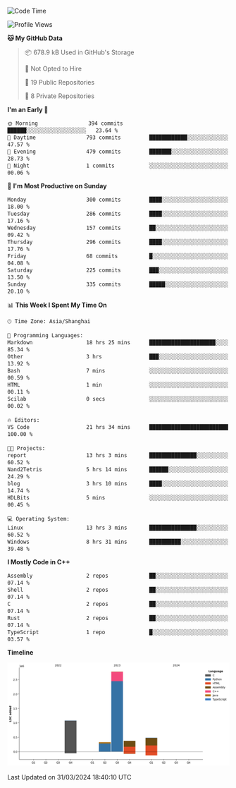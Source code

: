 <!--
**Salvely/Salvely** is a ✨ _special_ ✨ repository because its `README.md` (this file) appears on your GitHub profile.

Here are some ideas to get you started:

- 🔭 I’m currently working on ...
- 🌱 I’m currently learning ...
- 👯 I’m looking to collaborate on ...
- 🤔 I’m looking for help with ...
- 💬 Ask me about ...
- 📫 How to reach me: ...
- 😄 Pronouns: ...
- ⚡ Fun fact: ...
-->

<!--START_SECTION:waka-->
![Code Time](http://img.shields.io/badge/Code%20Time-606%20hrs%2018%20mins-blue)

![Profile Views](http://img.shields.io/badge/Profile%20Views-6-blue)

**🐱 My GitHub Data** 

> 📦 678.9 kB Used in GitHub's Storage 
 > 
> 🚫 Not Opted to Hire
 > 
> 📜 19 Public Repositories 
 > 
> 🔑 8 Private Repositories 
 > 
**I'm an Early 🐤** 

```text
🌞 Morning                394 commits         ██████░░░░░░░░░░░░░░░░░░░   23.64 % 
🌆 Daytime                793 commits         ████████████░░░░░░░░░░░░░   47.57 % 
🌃 Evening                479 commits         ███████░░░░░░░░░░░░░░░░░░   28.73 % 
🌙 Night                  1 commits           ░░░░░░░░░░░░░░░░░░░░░░░░░   00.06 % 
```
📅 **I'm Most Productive on Sunday** 

```text
Monday                   300 commits         ████░░░░░░░░░░░░░░░░░░░░░   18.00 % 
Tuesday                  286 commits         ████░░░░░░░░░░░░░░░░░░░░░   17.16 % 
Wednesday                157 commits         ██░░░░░░░░░░░░░░░░░░░░░░░   09.42 % 
Thursday                 296 commits         ████░░░░░░░░░░░░░░░░░░░░░   17.76 % 
Friday                   68 commits          █░░░░░░░░░░░░░░░░░░░░░░░░   04.08 % 
Saturday                 225 commits         ███░░░░░░░░░░░░░░░░░░░░░░   13.50 % 
Sunday                   335 commits         █████░░░░░░░░░░░░░░░░░░░░   20.10 % 
```


📊 **This Week I Spent My Time On** 

```text
🕑︎ Time Zone: Asia/Shanghai

💬 Programming Languages: 
Markdown                 18 hrs 25 mins      █████████████████████░░░░   85.34 % 
Other                    3 hrs               ███░░░░░░░░░░░░░░░░░░░░░░   13.92 % 
Bash                     7 mins              ░░░░░░░░░░░░░░░░░░░░░░░░░   00.59 % 
HTML                     1 min               ░░░░░░░░░░░░░░░░░░░░░░░░░   00.11 % 
Scilab                   0 secs              ░░░░░░░░░░░░░░░░░░░░░░░░░   00.02 % 

🔥 Editors: 
VS Code                  21 hrs 34 mins      █████████████████████████   100.00 % 

🐱‍💻 Projects: 
report                   13 hrs 3 mins       ███████████████░░░░░░░░░░   60.52 % 
Nand2Tetris              5 hrs 14 mins       ██████░░░░░░░░░░░░░░░░░░░   24.29 % 
blog                     3 hrs 10 mins       ████░░░░░░░░░░░░░░░░░░░░░   14.74 % 
HDLBits                  5 mins              ░░░░░░░░░░░░░░░░░░░░░░░░░   00.45 % 

💻 Operating System: 
Linux                    13 hrs 3 mins       ███████████████░░░░░░░░░░   60.52 % 
Windows                  8 hrs 31 mins       ██████████░░░░░░░░░░░░░░░   39.48 % 
```

**I Mostly Code in C++** 

```text
Assembly                 2 repos             ██░░░░░░░░░░░░░░░░░░░░░░░   07.14 % 
Shell                    2 repos             ██░░░░░░░░░░░░░░░░░░░░░░░   07.14 % 
C                        2 repos             ██░░░░░░░░░░░░░░░░░░░░░░░   07.14 % 
Rust                     2 repos             ██░░░░░░░░░░░░░░░░░░░░░░░   07.14 % 
TypeScript               1 repo              █░░░░░░░░░░░░░░░░░░░░░░░░   03.57 % 
```



**Timeline**

![Lines of Code chart](https://raw.githubusercontent.com/Salvely/Salvely/main/assets/bar_graph.png)


 Last Updated on 31/03/2024 18:40:10 UTC
<!--END_SECTION:waka-->
<!-- ### [![Typing SVG](https://readme-typing-svg.demolab.com?font=JetBrains+Mono&size=22&pause=1000&width=435&height=70&lines=Hi!+I'm+Wen+Gao.+Nice+to+see+you!)](https://git.io/typing-svg)

[![Salvely's GitHub stats](https://github-readme-stats.vercel.app/api?username=Salvely&count_private=true&show_icons=true&theme=buefy&include_all_commits=true)](https://github.com/anuraghazr/github-readme-stats)
[![Top Langs](https://github-readme-stats.vercel.app/api/top-langs/?username=Salvely)](https://github.com/anuraghazr/github-readme-stats)


![Leetcode Stats](https://leetcard.jacoblin.cool/Salvely?theme=wtf&font=Kameron&ext=activity&show_rank=true)

![](https://komarev.com/ghpvc/?username=Salvely)
-->
